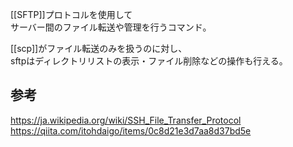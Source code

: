 [[SFTP]]プロトコルを使用して  
サーバー間のファイル転送や管理を行うコマンド。

[[scp]]がファイル転送のみを扱うのに対し、  
sftpはディレクトリリストの表示・ファイル削除などの操作も行える。

## 参考
<https://ja.wikipedia.org/wiki/SSH_File_Transfer_Protocol>  
<https://qiita.com/itohdaigo/items/0c8d21e3d7aa8d37bd5e>